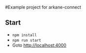 #Example project for arkane-connect


## Start

* `npm install`
* `npm run start`
* Goto [http://localhost:4000](http://localhost:4000)



